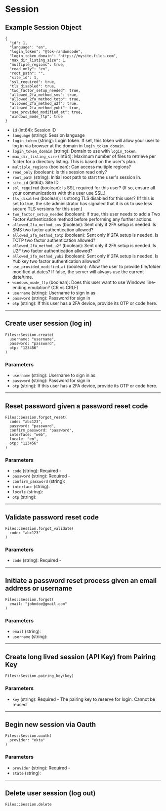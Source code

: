 # Session

## Example Session Object

```
{
  "id": 1,
  "language": "en",
  "login_token": "@tok-randomcode",
  "login_token_domain": "https://mysite.files.com",
  "max_dir_listing_size": 1,
  "multiple_regions": true,
  "read_only": "en",
  "root_path": "",
  "site_id": 1,
  "ssl_required": true,
  "tls_disabled": true,
  "two_factor_setup_needed": true,
  "allowed_2fa_method_sms": true,
  "allowed_2fa_method_totp": true,
  "allowed_2fa_method_u2f": true,
  "allowed_2fa_method_yubi": true,
  "use_provided_modified_at": true,
  "windows_mode_ftp": true
}
```

* `id` (int64): Session ID
* `language` (string): Session language
* `login_token` (string): Login token. If set, this token will allow your user to log in via browser at the domain in `login_token_domain`.
* `login_token_domain` (string): Domain to use with `login_token`.
* `max_dir_listing_size` (int64): Maximum number of files to retrieve per folder for a directory listing.  This is based on the user's plan.
* `multiple_regions` (boolean): Can access multiple regions?
* `read_only` (boolean): Is this session read only?
* `root_path` (string): Initial root path to start the user's session in.
* `site_id` (int64): Site ID
* `ssl_required` (boolean): Is SSL required for this user?  (If so, ensure all your communications with this user use SSL.)
* `tls_disabled` (boolean): Is strong TLS disabled for this user? (If this is set to true, the site administrator has signaled that it is ok to use less secure TLS versions for this user.)
* `two_factor_setup_needed` (boolean): If true, this user needs to add a Two Factor Authentication method before performing any further actions.
* `allowed_2fa_method_sms` (boolean): Sent only if 2FA setup is needed. Is SMS two factor authentication allowed?
* `allowed_2fa_method_totp` (boolean): Sent only if 2FA setup is needed. Is TOTP two factor authentication allowed?
* `allowed_2fa_method_u2f` (boolean): Sent only if 2FA setup is needed. Is U2F two factor authentication allowed?
* `allowed_2fa_method_yubi` (boolean): Sent only if 2FA setup is needed. Is Yubikey two factor authentication allowed?
* `use_provided_modified_at` (boolean): Allow the user to provide file/folder modified at dates?  If false, the server will always use the current date/time.
* `windows_mode_ftp` (boolean): Does this user want to use Windows line-ending emulation?  (CR vs CRLF)
* `username` (string): Username to sign in as
* `password` (string): Password for sign in
* `otp` (string): If this user has a 2FA device, provide its OTP or code here.


---

## Create user session (log in)

```
Files::Session.create(
  username: "username", 
  password: "password", 
  otp: "123456"
)
```

### Parameters

* `username` (string): Username to sign in as
* `password` (string): Password for sign in
* `otp` (string): If this user has a 2FA device, provide its OTP or code here.


---

## Reset password given a password reset code

```
Files::Session.forgot_reset(
  code: "abc123", 
  password: "password", 
  confirm_password: "password", 
  interface: "web", 
  locale: "en", 
  otp: "123456"
)
```

### Parameters

* `code` (string): Required - 
* `password` (string): Required - 
* `confirm_password` (string): 
* `interface` (string): 
* `locale` (string): 
* `otp` (string): 


---

## Validate password reset code

```
Files::Session.forgot_validate(
  code: "abc123"
)
```

### Parameters

* `code` (string): Required - 


---

## Initiate a password reset process given an email address or username

```
Files::Session.forgot(
  email: "johndoe@gmail.com"
)
```

### Parameters

* `email` (string): 
* `username` (string): 


---

## Create long lived session (API Key) from Pairing Key

```
Files::Session.pairing_key(key)
```

### Parameters

* `key` (string): Required - The pairing key to reserve for login.  Cannot be reused


---

## Begin new session via Oauth

```
Files::Session.oauth(
  provider: "okta"
)
```

### Parameters

* `provider` (string): Required - 
* `state` (string): 


---

## Delete user session (log out)

```
Files::Session.delete
```
